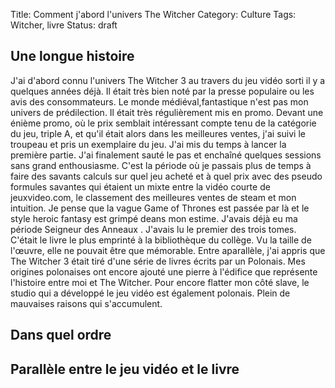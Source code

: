 Title: Comment j'abord l'univers The Witcher
Category: Culture
Tags: Witcher, livre
Status: draft

## Une longue histoire
J'ai d'abord connu l'univers The Witcher 3 au travers du jeu vidéo sorti il 
y a quelques années déjà. Il était très bien noté par la presse populaire 
ou les avis des consommateurs. Le monde médiéval,fantastique n'est pas mon 
univers de prédilection. Il était très régulièrement mis en promo. Devant 
une énième promo, où le prix  semblait intéressant compte tenu de la 
catégorie du jeu, triple A, et qu'il était alors dans les meilleures ventes,
j'ai suivi le troupeau et pris un exemplaire du jeu. J'ai mis du temps à 
lancer la première partie. J'ai 
finalement sauté le pas et enchaîné quelques sessions sans grand 
enthousiasme. C'est la période où je passais plus de temps à faire des 
savants calculs sur quel jeu acheté et à quel prix avec des pseudo formules 
savantes qui étaient un mixte entre la vidéo courte de jeuxvideo.com, le 
classement des meilleures ventes de steam et mon intuition. Je pense que 
la vague Game of Thrones est passée par là et le style heroic fantasy est 
grimpé deans mon estime. J'avais déjà eu ma période Seigneur des Anneaux . 
J'avais lu le premier des trois tomes. C'était le livre le plus emprinté à 
la bibliothèque du collège. Vu la taille de l'œuvre, elle ne pouvait être 
que mémorable. Entre aparallèle, j'ai appris que The Witcher 3 était tiré 
d'une série de livres écrits par un Polonais. Mes origines polonaises ont 
encore ajouté une pierre à l'édifice que représente l'histoire entre moi et 
The Witcher. Pour encore flatter mon côté slave, le studio qui a développé 
le jeu vidéo est également polonais. Plein de mauvaises raisons qui 
s'accumulent.

## Dans quel ordre
 

## Parallèle entre le jeu vidéo et le livre